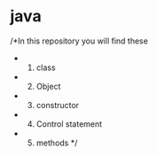 # java
/*In this repository you will find these
 * 1. class 
 * 2. Object 
 * 3. constructor
 * 4. Control statement 
 * 5. methods
 */
